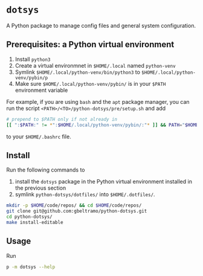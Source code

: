# `dotsys`
A Python package to manage config files and general system configuration.

## Prerequisites: a Python virtual environment
1. Install `python3`
2. Create a virtual environmnet in `$HOME/.local` named `python-venv`
3. Symlink `$HOME/.local/python-venv/bin/python3` to `$HOME/.local/python-venv/pybin/p`
4. Make sure `$HOME/.local/python-venv/pybin/` is in your `$PATH` environment variable

For example, if you are using `bash` and the `apt` package manager, you can run the script `<PATH>/<TO>/python-dotsys/pre/setup.sh` and add

``` bash
# prepend to $PATH only if not already in
[[ ":$PATH:" != *":$HOME/.local/python-venv/pybin/:"* ]] && PATH="$HOME/.local/python-venv/pybin/:${PATH}"
```

to your `$HOME/.bashrc` file.

## Install
Run the following commands to 
1. install the `dotsys` package in the Python virtual environment installed in the previous section 
2. symlink `python-dotsys/dotfiles/` into `$HOME/.dotfiles/`.

``` bash
mkdir -p $HOME/code/repos/ && cd $HOME/code/repos/
git clone git@github.com:gbeltramo/python-dotsys.git
cd python-dotsys/
make install-editable
```

## Usage
Run

```bash
p -m dotsys --help
```

